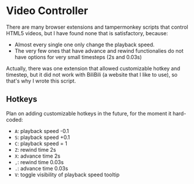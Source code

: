 # Video Controller

There are many browser extensions and tampermonkey scripts that control HTML5 videos, but I have found none that is satisfactory, because:

- Almost every single one only change the playback speed. 
- The very few ones that have advance and rewind functionalies do not have options for very small timesteps (2s and 0.03s)

Actually, there was one extension that allowed customizable hotkey and timestep, but it did not work with BiliBili (a website that I like to use), so that's why I wrote this script.

## Hotkeys

Plan on adding customizable hotkeys in the future, for the moment it hard-coded:

- `A`: playback speed -0.1
- `S`: playback speed +0.1
- `C`: playback speed = 1
- `Z`: rewind time 2s
- `X`: advance time 2s
- `,`: rewind time 0.03s
- `.`: advance time 0.03s
- `V`: toggle visibility of playback speed tooltip